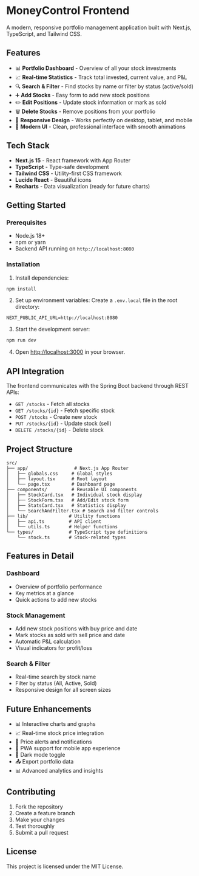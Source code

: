 # MoneyControl Frontend

A modern, responsive portfolio management application built with Next.js, TypeScript, and Tailwind CSS.

## Features

- 📊 **Portfolio Dashboard** - Overview of all your stock investments
- 📈 **Real-time Statistics** - Track total invested, current value, and P&L
- 🔍 **Search & Filter** - Find stocks by name or filter by status (active/sold)
- ➕ **Add Stocks** - Easy form to add new stock positions
- ✏️ **Edit Positions** - Update stock information or mark as sold
- 🗑️ **Delete Stocks** - Remove positions from your portfolio
- 📱 **Responsive Design** - Works perfectly on desktop, tablet, and mobile
- 🎨 **Modern UI** - Clean, professional interface with smooth animations

## Tech Stack

- **Next.js 15** - React framework with App Router
- **TypeScript** - Type-safe development
- **Tailwind CSS** - Utility-first CSS framework
- **Lucide React** - Beautiful icons
- **Recharts** - Data visualization (ready for future charts)

## Getting Started

### Prerequisites

- Node.js 18+ 
- npm or yarn
- Backend API running on `http://localhost:8080`

### Installation

1. Install dependencies:
```bash
npm install
```

2. Set up environment variables:
Create a `.env.local` file in the root directory:
```
NEXT_PUBLIC_API_URL=http://localhost:8080
```

3. Start the development server:
```bash
npm run dev
```

4. Open [http://localhost:3000](http://localhost:3000) in your browser.

## API Integration

The frontend communicates with the Spring Boot backend through REST APIs:

- `GET /stocks` - Fetch all stocks
- `GET /stocks/{id}` - Fetch specific stock
- `POST /stocks` - Create new stock
- `PUT /stocks/{id}` - Update stock (sell)
- `DELETE /stocks/{id}` - Delete stock

## Project Structure

```
src/
├── app/                 # Next.js App Router
│   ├── globals.css     # Global styles
│   ├── layout.tsx      # Root layout
│   └── page.tsx        # Dashboard page
├── components/         # Reusable UI components
│   ├── StockCard.tsx   # Individual stock display
│   ├── StockForm.tsx   # Add/Edit stock form
│   ├── StatsCard.tsx   # Statistics display
│   └── SearchAndFilter.tsx # Search and filter controls
├── lib/               # Utility functions
│   ├── api.ts         # API client
│   └── utils.ts       # Helper functions
└── types/             # TypeScript type definitions
    └── stock.ts       # Stock-related types
```

## Features in Detail

### Dashboard
- Overview of portfolio performance
- Key metrics at a glance
- Quick actions to add new stocks

### Stock Management
- Add new stock positions with buy price and date
- Mark stocks as sold with sell price and date
- Automatic P&L calculation
- Visual indicators for profit/loss

### Search & Filter
- Real-time search by stock name
- Filter by status (All, Active, Sold)
- Responsive design for all screen sizes

## Future Enhancements

- 📊 Interactive charts and graphs
- 📈 Real-time stock price integration
- 🔔 Price alerts and notifications
- 📱 PWA support for mobile app experience
- 🌙 Dark mode toggle
- 📤 Export portfolio data
- 📊 Advanced analytics and insights

## Contributing

1. Fork the repository
2. Create a feature branch
3. Make your changes
4. Test thoroughly
5. Submit a pull request

## License

This project is licensed under the MIT License.